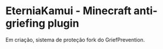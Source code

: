 # EterniaKamui - Minecraft anti-griefing plugin

Em criação, sistema de proteção fork do GriefPrevention.
